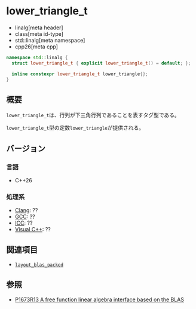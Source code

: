 # lower_triangle_t
* linalg[meta header]
* class[meta id-type]
* std::linalg[meta namespace]
* cpp26[meta cpp]

```cpp
namespace std::linalg {
  struct lower_triangle_t { explicit lower_triangle_t() = default; };

  inline constexpr lower_triangle_t lower_triangle{};
}
```

## 概要
`lower_triangle_t`は、行列が下三角行列であることを表すタグ型である。

`lower_triangle_t`型の定数`lower_triangle`が提供される。


## バージョン
### 言語
- C++26

### 処理系
- [Clang](/implementation.md#clang): ??
- [GCC](/implementation.md#gcc): ??
- [ICC](/implementation.md#icc): ??
- [Visual C++](/implementation.md#visual_cpp): ??


## 関連項目
- [`layout_blas_packed`](layout_blas_packed.md)


## 参照
- [P1673R13 A free function linear algebra interface based on the BLAS](https://www.open-std.org/jtc1/sc22/wg21/docs/papers/2023/p1673r13.html)


